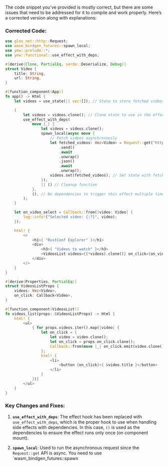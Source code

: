 The code snippet you've provided is mostly correct, but there are some issues that need to be addressed for it to compile and work properly. Here’s a corrected version along with explanations:

### Corrected Code:

```rust
use gloo_net::http::Request;
use wasm_bindgen_futures::spawn_local;
use yew::prelude::*;
use yew::functional::use_effect_with_deps;

#[derive(Clone, PartialEq, serde::Deserialize, Debug)]
struct Video {
    title: String,
    url: String,
}

#[function_component(App)]
fn app() -> Html {
    let videos = use_state(|| vec![]); // State to store fetched videos

    {
        let videos = videos.clone(); // Clone state to use in the effect
        use_effect_with_deps(
            move |_| {
                let videos = videos.clone();
                spawn_local(async move {
                    // Fetch videos asynchronously
                    let fetched_videos: Vec<Video> = Request::get("https://yew.rs/tutorial/data.json")
                        .send()
                        .await
                        .unwrap()
                        .json()
                        .await
                        .unwrap();
                    videos.set(fetched_videos); // Set state with fetched data
                });
                || () // Cleanup function
            },
            (), // No dependencies to trigger this effect multiple times
        );
    }

    let on_video_select = Callback::from(|video: Video| {
        log::info!("Selected video: {:?}", video);
    });

    html! {
        <>
            <h1>{ "RustConf Explorer" }</h1>
            <div>
                <h3>{ "Videos to watch" }</h3>
                <VideosList videos={(*videos).clone()} on_click={on_video_select.clone()} />
            </div>
        </>
    }
}

#[derive(Properties, PartialEq)]
struct VideosListProps {
    videos: Vec<Video>,
    on_click: Callback<Video>,
}

#[function_component(VideosList)]
fn videos_list(props: &VideosListProps) -> Html {
    html! {
        <ul>
            { for props.videos.iter().map(|video| {
                let on_click = {
                    let video = video.clone();
                    let on_click = props.on_click.clone();
                    Callback::from(move |_| on_click.emit(video.clone()))
                };
                html! {
                    <li>
                        <button {on_click}>{ &video.title }</button>
                    </li>
                }
            })}
        </ul>
    }
}
```

### Key Changes and Fixes:

1. **`use_effect_with_deps`**: The effect hook has been replaced with `use_effect_with_deps`, which is the proper hook to use when handling side effects with dependencies. In this case, `()` is used as the dependencies to ensure the effect runs only once (on component mount).

2. **`spawn_local`**: Used to run the asynchronous request since the `Request::get` API is async. You need to use `wasm_bindgen_futures::spawn
